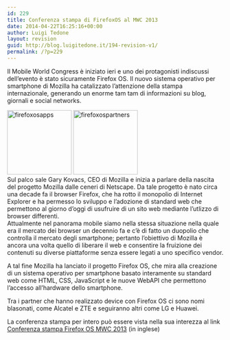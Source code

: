 ```yaml
---
id: 229
title: Conferenza stampa di FirefoxOS al MWC 2013
date: 2014-04-22T16:25:16+00:00
author: Luigi Tedone
layout: revision
guid: http://blog.luigitedone.it/194-revision-v1/
permalink: /?p=229
---
```

Il Mobile World Congress è iniziato ieri e uno dei protagonisti indiscussi dell&#8217;evento è stato sicuramente Firefox OS. Il nuovo sistema operativo per smartphone di Mozilla ha catalizzato l&#8217;attenzione della stampa internazionale, generando un enorme tam tam di informazioni su blog, giornali e social networks.

[<img loading="lazy" class="aligncenter size-thumbnail wp-image-95" alt="firefoxosapps" src="https://i1.wp.com/firefoxositalia.altervista.org/blog/wp-content/uploads/2013/02/firefoxosapps-150x150.png?resize=150%2C150" width="150" height="150" data-recalc-dims="1" />](https://i2.wp.com/firefoxositalia.altervista.org/blog/wp-content/uploads/2013/02/firefoxosapps.png) [<img loading="lazy" class="aligncenter size-thumbnail wp-image-96" alt="firefoxospartners" src="https://i2.wp.com/blog.luigitedone.it/wp-content/uploads/2013/02/firefoxospartners1.png?resize=150%2C150" width="150" height="150" data-recalc-dims="1" />](https://i2.wp.com/blog.luigitedone.it/wp-content/uploads/2013/02/firefoxospartners1.png)  
Sul palco sale Gary Kovacs, CEO di Mozilla e inizia a parlare della nascita del progetto Mozilla dalle ceneri di Netscape. Da tale progetto è nato circa una decade fa il browser Firefox, che ha rotto il monopolio di Internet Explorer e ha permesso lo sviluppo e l&#8217;adozione di standard web che permettono al giorno d&#8217;oggi di usufruire di un sito web mediante l&#8217;utlizzo di browser differenti.  
Attualmente nel panorama mobile siamo nella stessa situazione nella quale era il mercato dei browser un decennio fa e c&#8217;è di fatto un duopolio che controlla il mercato degli smartphone; pertanto l&#8217;obiettivo di Mozilla è ancora una volta quello di liberare il web e consentire la fruizione dei contenuti su diverse piattaforme senza essere legati a uno specifico vendor.

A tal fine Mozilla ha lanciato il progetto Firefox OS, che mira alla creazione di un sistema operativo per smartphone basato interamente su standard web come HTML, CSS, JavaScript e le nuove WebAPI che permettono l&#8217;accesso all&#8217;hardware dello smartphone.

Tra i partner che hanno realizzato device con Firefox OS ci sono nomi blasonati, come Alcatel e ZTE e seguiranno altri come LG e Huawei.

La conferenza stampa per intero può essere vista nella sua interezza al link [Conferenza stampa Firefox OS MWC 2013](https://air.mozilla.org/mwc-press-conf/) (in inglese)
